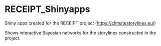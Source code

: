 # RECEIPT_Shinyapps
Shiny apps created for the RECEIPT project (https://climatestorylines.eu/)

Shows interactive Bayesian networks for the storylines constructed in the project.
